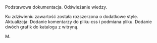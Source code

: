 Podstawowa dokumentacja. Odświeżanie wiedzy.

Ku zdziwieniu zawartość została rozszerzona o dodatkowe style.<br>
Aktualizcja:
Dodanie komentarzy do pliku css i podmiana pliku. 
Dodanie dwóch grafik do katalogu z witryną.

M.
